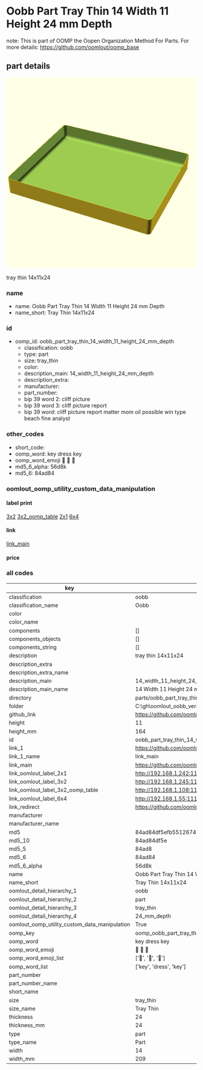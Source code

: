 # Oobb Part Tray Thin 14 Width 11 Height 24 mm Depth  

note: This is part of OOMP the Oopen Organization Method For Parts. For more details: https://github.com/oomlout/oomp_base

##  part details
  

[![](3dpr.png)](3dpr.png)

tray thin 14x11x24



### name
* name: Oobb Part Tray Thin 14 Width 11 Height 24 mm Depth
* name_short: Tray Thin 14x11x24 
### id
* oomp_id: oobb_part_tray_thin_14_width_11_height_24_mm_depth
  * classification: oobb
  * type: part
  * size: tray_thin
  * color: 
  * description_main: 14_width_11_height_24_mm_depth
  * description_extra: 
  * manufacturer: 
  * part_number: 
  * bip 39 word 2: cliff picture
  * bip 39 word 3: cliff picture report
  * bip 39 word: cliff picture report matter mom oil possible win type beach fine analyst

### other_codes
* short_code: 
* oomp_word: key dress key
* oomp_word_emoji :key: :dress: :key:
* md5_6_alpha: 56d8k
* md5_6: 84ad84






### oomlout_oomp_utility_custom_data_manipulation
#### label print
[3x2](http://192.168.1.245:1112/?label=oomp%2056d8k)
[3x2_oomp_table](http://192.168.1.108:1112/?label=oomp%2056d8k)
[2x1](http://192.168.1.242:1112/?label=oomp%2056d8k)
[6x4](http://192.168.1.55:1112/?label=oomp%2056d8k)    

#### link

[link_main](https://github.com/oomlout/oomlout_oobb_version_4_generated_parts/tree/main/navigation_oomp/oobb/part/tray_thin/14_width_11_height_24_mm_depth/part)                              

#### price







### all codes 
| key | value |  
| --- | --- |  
| classification | oobb |  
| classification_name | Oobb |  
| color |  |  
| color_name |  |  
| components | [] |  
| components_objects | [] |  
| components_string | [] |  
| description | tray thin 14x11x24 |  
| description_extra |  |  
| description_extra_name |  |  
| description_main | 14_width_11_height_24_mm_depth |  
| description_main_name | 14 Width 11 Height 24 mm Depth |  
| directory | parts/oobb_part_tray_thin_14_width_11_height_24_mm_depth |  
| folder | C:\gh\oomlout_oobb_version_4_generated_parts\parts\oobb_part_tray_thin_14_width_11_height_24_mm_depth |  
| github_link | https://github.com/oomlout/oomlout_oomp_part_src/tree/main/parts/oobb_part_tray_thin_14_width_11_height_24_mm_depth |  
| height | 11 |  
| height_mm | 164 |  
| id | oobb_part_tray_thin_14_width_11_height_24_mm_depth |  
| link_1 | https://github.com/oomlout/oomlout_oobb_version_4_generated_parts/tree/main/navigation_oomp/oobb/part/tray_thin/14_width_11_height_24_mm_depth/part |  
| link_1_name | link_main |  
| link_main | https://github.com/oomlout/oomlout_oobb_version_4_generated_parts/tree/main/navigation_oomp/oobb/part/tray_thin/14_width_11_height_24_mm_depth/part |  
| link_oomlout_label_2x1 | http://192.168.1.242:1112/?label=oomp%2056d8k |  
| link_oomlout_label_3x2 | http://192.168.1.245:1112/?label=oomp%2056d8k |  
| link_oomlout_label_3x2_oomp_table | http://192.168.1.108:1112/?label=oomp%2056d8k |  
| link_oomlout_label_6x4 | http://192.168.1.55:1112/?label=oomp%2056d8k |  
| link_redirect | https://github.com/oomlout/oomlout_oobb_version_4_generated_parts/tree/main/parts/oobb_tray_thin_14_11_24 |  
| manufacturer |  |  
| manufacturer_name |  |  
| md5 | 84ad84df5efb5512674768956de91157 |  
| md5_10 | 84ad84df5e |  
| md5_5 | 84ad8 |  
| md5_6 | 84ad84 |  
| md5_6_alpha | 56d8k |  
| name | Oobb Part Tray Thin 14 Width 11 Height 24 mm Depth |  
| name_short | Tray Thin 14x11x24  |  
| oomlout_detail_hierarchy_1 | oobb |  
| oomlout_detail_hierarchy_2 | part |  
| oomlout_detail_hierarchy_3 | tray_thin |  
| oomlout_detail_hierarchy_4 | 24_mm_depth |  
| oomlout_oomp_utility_custom_data_manipulation | True |  
| oomp_key | oomp_oobb_part_tray_thin_14_width_11_height_24_mm_depth |  
| oomp_word | key dress key |  
| oomp_word_emoji | :key: :dress: :key: |  
| oomp_word_emoji_list | [':key:', ':dress:', ':key:'] |  
| oomp_word_list | ['key', 'dress', 'key'] |  
| part_number |  |  
| part_number_name |  |  
| short_name |  |  
| size | tray_thin |  
| size_name | Tray Thin |  
| thickness | 24 |  
| thickness_mm | 24 |  
| type | part |  
| type_name | Part |  
| width | 14 |  
| width_mm | 209 |  
